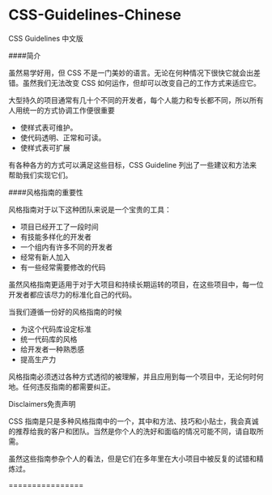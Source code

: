 CSS-Guidelines-Chinese
======================

CSS Guidelines 中文版

####简介

虽然易学好用，但 CSS 不是一门美妙的语言。无论在何种情况下很快它就会出差错。虽然我们无法改变 CSS 如何运作，但却可以改变自己的工作方式来适应它。

大型持久的项目通常有几十个不同的开发者，每个人能力和专长都不同，所以所有人用统一的方式协调工作便很重要

* 使样式表可维护。
* 使代码透明、正常和可读。
* 使样式表可扩展

有各种各方的方式可以满足这些目标，CSS Guideline 列出了一些建议和方法来帮助我们实现它们。

####风格指南的重要性

风格指南对于以下这种团队来说是一个宝贵的工具：

* 项目已经开工了一段时间
* 有技能多样化的开发者
* 一个组内有许多不同的开发者
* 经常有新人加入
* 有一些经常需要修改的代码

虽然风格指南更适用于对于大项目和持续长期运转的项目，在这些项目中，每一位开发者都应该尽力的标准化自己的代码。

当我们遵循一份好的风格指南的时候

* 为这个代码库设定标准
* 统一代码库的风格
* 给开发者一种熟悉感
* 提高生产力
 
风格指南必须透过各种方式透彻的被理解，并且应用到每一个项目中，无论何时何地。任何违反指南的都需要纠正。

Disclaimers免责声明

CSS 指南是只是多种风格指南中的一个，其中和方法、技巧和小贴士，我会真诚的推荐给我的客户和团队。当然是你个人的洗好和面临的情况可能不同，请自取所需。

虽然这些指南参杂个人的看法，但是它们在多年里在大小项目中被反复的试错和精炼过。

================
